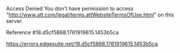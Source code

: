 Access Denied
You don't have permission to access "http://www.att.com/legal/terms.attWebsiteTermsOfUse.html" on this server.

Reference #18.d5cf5868.1761919615.1453b5ca

https://errors.edgesuite.net/18.d5cf5868.1761919615.1453b5ca